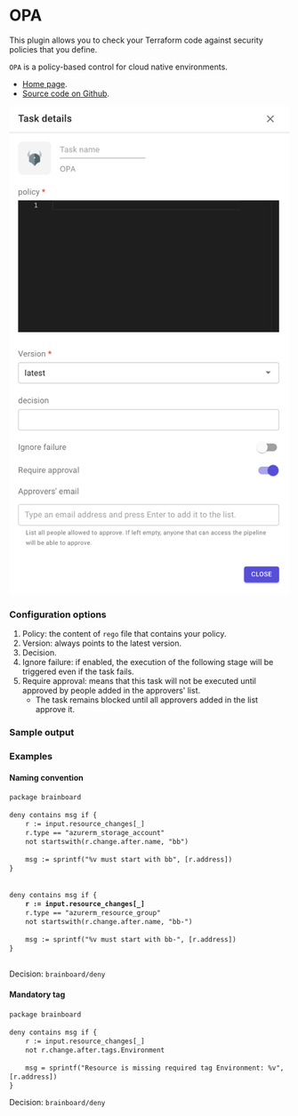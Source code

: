 # OPA

This plugin allows you to check your Terraform code against security policies that you define.

`OPA` is a policy-based control for cloud native environments.

* [Home page](https://www.openpolicyagent.org/).
* [Source code on Github](https://github.com/open-policy-agent/opa).

![OPA plugin](../../../.gitbook/assets/opa-plugin.png)

### **Configuration options**

1. Policy: the content of `rego` file that contains your policy.
2. Version: always points to the latest version.
3. Decision.
4. Ignore failure: if enabled, the execution of the following stage will be triggered even if the task fails.
5. Require approval: means that this task will not be executed until approved by people added in the approvers' list.
   * The task remains blocked until all approvers added in the list approve it.

### **Sample output**



### Examples

#### Naming convention

<pre class="language-rego"><code class="lang-rego">package brainboard

deny contains msg if {
    r := input.resource_changes[_]
    r.type == "azurerm_storage_account"
    not startswith(r.change.after.name, "bb")
    
    msg := sprintf("%v must start with bb", [r.address])
}


deny contains msg if {
<strong>    r := input.resource_changes[_]
</strong>    r.type == "azurerm_resource_group"
    not startswith(r.change.after.name, "bb-")
    
    msg := sprintf("%v must start with bb-", [r.address])
}

</code></pre>

Decision: `brainboard/deny`

#### Mandatory tag

```rego
package brainboard

deny contains msg if {
	r := input.resource_changes[_]
	not r.change.after.tags.Environment

	msg = sprintf("Resource is missing required tag Environment: %v", [r.address])
}
```

Decision: `brainboard/deny`

